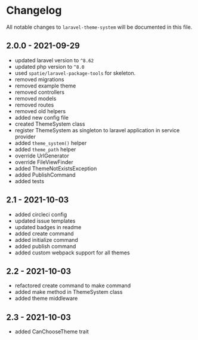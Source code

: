 # Changelog

All notable changes to `laravel-theme-system` will be documented in this file.

## 2.0.0 - 2021-09-29

- updated laravel version to ``^8.62``
- updated php version to ``^8.0``
- used ``spatie/laravel-package-tools`` for skeleton.
- removed migrations
- removed example theme
- removed controllers
- removed models
- removed routes
- removed old helpers
- added new config file
- created ThemeSystem class
- register ThemeSystem as singleton to laravel application in service provider
- added ``theme_system()`` helper
- added ``theme_path`` helper
- override UrlGenerator
- override FileViewFinder
- added ThemeNotExistsException
- added PublishCommand
- added tests

## 2.1 - 2021-10-03

- added circleci config
- updated issue templates
- updated badges in readme
- added create command
- added initialize command
- added publish command
- added custom webpack support for all themes

## 2.2 - 2021-10-03

- refactored create command to make command
- added make method in ThemeSystem class
- added theme middleware

## 2.3 - 2021-10-03

- added CanChooseTheme trait
